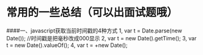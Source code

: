 # 常用的一些总结（可以出面试题哦）

####一、javascript获取当前时间戳的4种方式
    1, var t = Date.parse(new Date()); //时间戳是把毫秒改成000显示
    2, var t = new Date().getTime();
    3, var t = new Date().valueOf();
    4, var t = +new Date();
